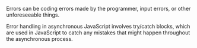 Errors can be coding errors made by the programmer, input errors, or other unforeseeable things.

Error handling in asynchronous JavaScript involves try/catch blocks, 
which are used in JavaScript to catch any mistakes that might happen throughout the asynchronous process.
